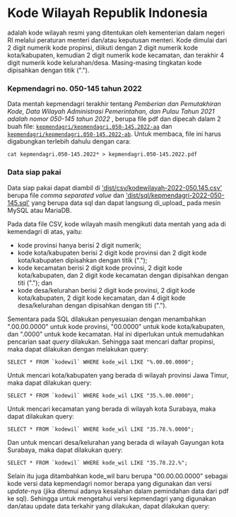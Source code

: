# Kode Wilayah Republik Indonesia

adalah kode wilayah resmi yang ditentukan oleh kementerian dalam negeri RI melalui peraturan menteri dan/atau keputusan menteri. Kode dimulai dari 2 digit numerik kode propinsi, diikuti dengan 2 digit numerik kode kota/kabupaten, kemudian 2 digit numerik kode kecamatan, dan terakhir 4 digit numerik kode kelurahan/desa. Masing-masing tingkatan kode dipisahkan dengan titik (".").

### Kepmendagri no. 050-145 tahun 2022

Data mentah kepmendagri terakhir tentang _Pemberian dan Pemutakhiran Kode, Data Wilayah Administrasi Pemerintahan, dan Pulau Tahun 2021 adalah nomor 050-145 tahun 2022_ , berupa file pdf dan dipecah dalam 2 buah file: [`kepmendagri/kepmendagri.050-145.2022-aa`](kepmendagri/kepmendagri.050-145.2022-aa) dan [`kepmendagri/kepmendagri.050-145.2022-ab`](kepmendagri/kepmendagri.050-145.2022-ab). Untuk membaca, file ini harus digabungkan terlebih dahulu dengan cara:

    cat kepmendagri.050-145.2022* > kepmendagri.050-145.2022.pdf

### Data siap pakai

Data siap pakai dapat diambil di ['dist/csv/kodewilayah-2022-050.145.csv'](dist/csv/kodewilayah-2022-050.145.csv) berupa file _comma separated value_ dan ['dist/sql/kepmendagri-2022-050-145.sql'](dist/sql/kepmendagri-2022-050-145.sql) yang berupa data sql dan dapat langsung di_upload_ pada mesin MySQL atau MariaDB.

Pada data file CSV, kode wilayah masih mengikuti data mentah yang ada di kemendagri di atas, yaitu:
- kode provinsi hanya berisi 2 digit numerik; 
- kode kota/kabupaten berisi 2 digit kode provinsi dan 2 digit kode kota/kabupaten dipisahkan dengan titik ("."); 
- kode kecamatan berisi 2 digit kode provinsi, 2 digit kode kota/kabupaten, dan 2 digit kode kecamatan dengan dipisahkan dengan titi ("."); dan
- kode desa/kelurahan berisi 2 digit kode provinsi, 2 digit kode kota/kabupaten, 2 digit kode kecamatan, dan 4 digit kode desa/kelurahan dengan dipisahkan dengan titi (".").

Sementara pada SQL dilakukan penyesuaian dengan menambahkan ".00.00.0000" untuk kode provinsi, "00.0000" untuk kode kota/kabupaten, dan ".0000" untuk kode kecamatan. Hal ini diperlukan untuk memudahkan pencarian saat _query_ dilakukan. 
Sehingga saat mencari daftar propinsi, maka dapat dilakukan dengan melakukan query:

    SELECT * FROM `kodewil` WHERE kode_wil LIKE "%.00.00.0000";

Untuk mencari kota/kabupaten yang berada di wilayah provinsi Jawa Timur, maka dapat dilakukan query:

    SELECT * FROM `kodewil` WHERE kode_wil LIKE "35.%.00.0000";

Untuk mencari kecamatan yang berada di wilayah kota Surabaya, maka dapat dilakukan query:

    SELECT * FROM `kodewil` WHERE kode_wil LIKE "35.78.%.0000";

Dan untuk mencari desa/kelurahan yang berada di wilayah Gayungan kota Surabaya, maka dapat dilakukan query:

    SELECT * FROM `kodewil` WHERE kode_wil LIKE "35.78.22.%";

Selain itu juga ditambahkan kode_wil baru berupa "00.00.00.0000" sebagai kode versi data kepmendagri nomor berapa yang digunakan dan versi _update_-nya (jika ditemui adanya kesalahan dalam pemindahan data dari pdf ke sql). Sehingga untuk mengetahui versi kepmendagri yang digunakan dan/atau update data terkahir yang dilakukan, dapat dilakukan query:
